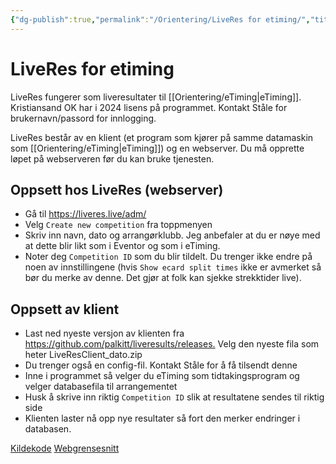 ```yaml
---
{"dg-publish":true,"permalink":"/Orientering/LiveRes for etiming/","title":"LiveRes for etiming","tags":["etiming","orientering"]}
---
```



# LiveRes for etiming
LiveRes fungerer som liveresultater til [[Orientering/eTiming\|eTiming]]. Kristiansand OK har i 2024 lisens på programmet. Kontakt Ståle for brukernavn/passord for innlogging.

LiveRes består av en klient (et program som kjører på samme datamaskin som [[Orientering/eTiming\|eTiming]]) og en webserver. Du må opprette løpet på webserveren før du kan bruke tjenesten.

## Oppsett hos LiveRes (webserver)
- Gå til <https://liveres.live/adm/>
- Velg `Create new competition` fra toppmenyen
- Skriv inn navn, dato og arrangørklubb. Jeg anbefaler at du er nøye med at dette blir likt som i Eventor og som i eTiming.
- Noter deg `Competition ID` som du blir tildelt. Du trenger ikke endre på noen av innstillingene (hvis `Show ecard split times` ikke er avmerket så bør du merke av denne. Det gjør at folk kan sjekke strekktider live).

## Oppsett av klient
- Last ned nyeste versjon av klienten fra <https://github.com/palkitt/liveresults/releases.> Velg den nyeste fila som heter LiveResClient_dato.zip
- Du trenger også en config-fil. Kontakt Ståle for å få tilsendt denne
- Inne i programmet så velger du eTiming som tidtakingsprogram og velger databasefila til arrangementet
- Husk å skrive inn riktig `Competition ID` slik at resultatene sendes til riktig side
- Klienten laster nå opp nye resultater så fort den merker endringer i databasen.

[Kildekode](https://github.com/palkitt/liveresults)
[Webgrensesnitt](https://liveres.live/adm/)
